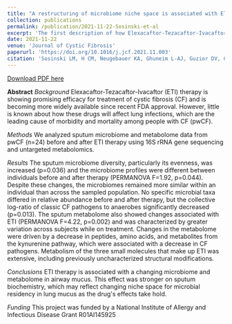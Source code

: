 ```yaml
---
title: "A restructuring of microbiome niche space is associated with Elexacaftor-Tezacaftor-Ivacaftor therapy in the cystic fibrosis lung"
collection: publications
permalink: /publication/2021-11-22-Sosinski-et-al
excerpt: 'The first description of how Elexacaftor-Tezacaftor-Ivacaftor, also known as TRIKAFTA, therapy alters the lung microbiome community structure of patients with cystic fibrosis.'
date: 2021-11-22
venue: 'Journal of Cystic Fibrosis'
paperurl: 'https://doi.org/10.1016/j.jcf.2021.11.003'
citation: 'Sosinski LM, H CM, Neugebauer KA, Ghuneim L-AJ, Guzior DV, Castillo-Bahena A, Mielke J, Thomas R, McClelland M, Conrad D, Quinn RA. 2021. A restructuring of microbiome niche space is associated with Elexacaftor-Tezacaftor-Ivacaftor therapy in the cystic fibrosis lung. J Cyst Fibros 21(6):996-1005. doi:10.1016/j.jcf.2021.11.003'
---
```

[Download PDF here](http://guziordo.github.io/files/Sosinski_et_al_2021.pdf)

**Abstract**
*Background*
Elexacaftor-Tezacaftor-Ivacaftor (ETI) therapy is showing promising efficacy for treatment of cystic fibrosis (CF) and is becoming more widely available since recent FDA approval. However, little is known about how these drugs will affect lung infections, which are the leading cause of morbidity and mortality among people with CF (pwCF).

*Methods*
We analyzed sputum microbiome and metabolome data from pwCF (n=24) before and after ETI therapy using 16S rRNA gene sequencing and untargeted metabolomics.

*Results*
The sputum microbiome diversity, particularly its evenness, was increased (p=0.036) and the microbiome profiles were different between individuals before and after therapy (PERMANOVA F=1.92, p=0.044). Despite these changes, the microbiomes remained more similar within an individual than across the sampled population. No specific microbial taxa differed in relative abundance before and after therapy, but the collective log-ratio of classic CF pathogens to anaerobes significantly decreased (p=0.013). The sputum metabolome also showed changes associated with ETI (PERMANOVA F=4.22, p=0.002) and was characterized by greater variation across subjects while on treatment. Changes in the metabolome were driven by a decrease in peptides, amino acids, and metabolites from the kynurenine pathway, which were associated with a decrease in CF pathogens. Metabolism of the three small molecules that make up ETI was extensive, including previously uncharacterized structural modifications.

*Conclusions*
ETI therapy is associated with a changing microbiome and metabolome in airway mucus. This effect was stronger on sputum biochemistry, which may reflect changing niche space for microbial residency in lung mucus as the drug's effects take hold.

*Funding*
This project was funded by a National Institute of Allergy and Infectious Disease Grant R01AI145925